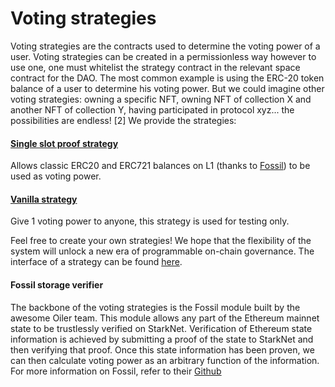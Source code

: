 # Voting strategies

Voting strategies are the contracts used to determine the voting power of a user. Voting strategies can be created in a permissionless way however to use one, one must whitelist the strategy contract in the relevant space contract for the DAO. The most common example is using the ERC-20 token balance of a user to determine his voting power. But we could imagine other voting strategies: owning a specific NFT, owning NFT of collection X and another NFT of collection Y, having participated in protocol xyz... the possibilities are endless! \[2] We provide the strategies:

#### [Single slot proof strategy](https://github.com/snapshot-labs/sx-core/blob/develop/contracts/starknet/strategies/single\_slot\_proof.cairo)

Allows classic ERC20 and ERC721 balances on L1 (thanks to [Fossil](https://github.com/snapshot-labs/sx-core#Fossil-Storage-Verifier)) to be used as voting power.

#### [Vanilla strategy](https://github.com/snapshot-labs/sx-core/blob/develop/contracts/starknet/strategies/vanilla.cairo)

Give 1 voting power to anyone, this strategy is used for testing only.

Feel free to create your own strategies! We hope that the flexibility of the system will unlock a new era of programmable on-chain governance. The interface of a strategy can be found [here](https://github.com/snapshot-labs/sx-core/blob/develop/contracts/starknet/strategies/interface.cairo).

#### Fossil storage verifier

The backbone of the voting strategies is the Fossil module built by the awesome Oiler team. This module allows any part of the Ethereum mainnet state to be trustlessly verified on StarkNet. Verification of Ethereum state information is achieved by submitting a proof of the state to StarkNet and then verifying that proof. Once this state information has been proven, we can then calculate voting power as an arbitrary function of the information. For more information on Fossil, refer to their [Github](https://github.com/OilerNetwork/fossil)
